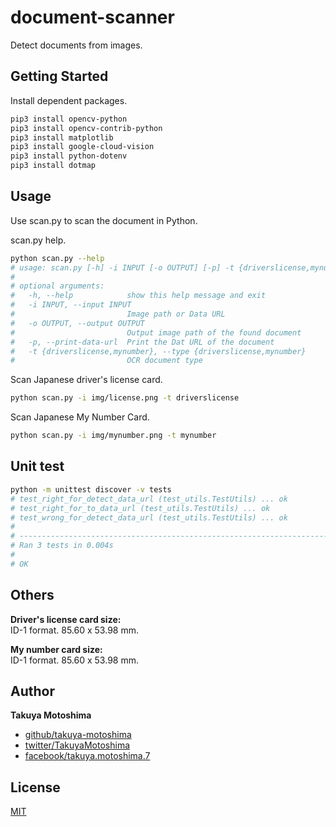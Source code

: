 # document-scanner
Detect documents from images.

## Getting Started
Install dependent packages.
```sh
pip3 install opencv-python
pip3 install opencv-contrib-python
pip3 install matplotlib
pip3 install google-cloud-vision
pip3 install python-dotenv
pip3 install dotmap
```

## Usage
Use scan.py to scan the document in Python.

scan.py help.
```sh
python scan.py --help
# usage: scan.py [-h] -i INPUT [-o OUTPUT] [-p] -t {driverslicense,mynumber}
# 
# optional arguments:
#   -h, --help            show this help message and exit
#   -i INPUT, --input INPUT
#                         Image path or Data URL
#   -o OUTPUT, --output OUTPUT
#                         Output image path of the found document
#   -p, --print-data-url  Print the Dat URL of the document
#   -t {driverslicense,mynumber}, --type {driverslicense,mynumber}
#                         OCR document type
```

Scan Japanese driver's license card.
```sh
python scan.py -i img/license.png -t driverslicense
```

Scan Japanese My Number Card.
```sh
python scan.py -i img/mynumber.png -t mynumber
```

## Unit test
```sh
python -m unittest discover -v tests
# test_right_for_detect_data_url (test_utils.TestUtils) ... ok
# test_right_for_to_data_url (test_utils.TestUtils) ... ok
# test_wrong_for_detect_data_url (test_utils.TestUtils) ... ok
# 
# ----------------------------------------------------------------------
# Ran 3 tests in 0.004s
# 
# OK
```

## Others
**Driver's license card size:**  
ID-1 format. 85.60 x 53.98 mm.

**My number card size:**  
ID-1 format. 85.60 x 53.98 mm.

## Author
**Takuya Motoshima**

* [github/takuya-motoshima](https://github.com/takuya-motoshima)
* [twitter/TakuyaMotoshima](https://twitter.com/TakuyaMotoshima)
* [facebook/takuya.motoshima.7](https://www.facebook.com/takuya.motoshima.7)

## License

[MIT](LICENSE)